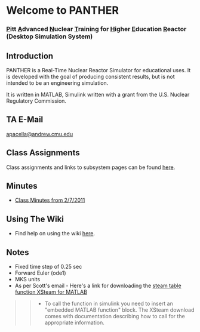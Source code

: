 # Welcome to PANTHER #
### <u>P</u>itt <u>A</u>dvanced <u>N</u>uclear <u>T</u>raining for <u>H</u>igher <u>E</u>ducation <u>R</u>eactor (Desktop Simulation System) ###


## Introduction ##
PANTHER is a Real-Time Nuclear Reactor Simulator for educational uses. It is developed with the goal of producing consistent results, but is not intended to be an engineering simulation.

It is written in MATLAB, Simulink written with a grant from the U.S. Nuclear Regulatory Commission.

## TA E-Mail ##
apacella@andrew.cmu.edu

## Class Assignments ##
Class assignments and links to subsystem pages can be found [here](ClassAssignments.md).

## Minutes ##
  * [Class Minutes from 2/7/2011](http://code.google.com/p/panther/downloads/detail?name=ClassMinutes_02_07_2011.docx&can=2&q=)

## Using The Wiki ##
  * Find help on using the wiki [here](UsingTheWiki.md).

## Notes ##
  * Fixed time step of 0.25 sec
  * Forward Euler (ode1)
  * MKS units
  * As per Scott's email - Here's a link for downloading the [steam table function XSteam for MATLAB](http://www.mathworks.com/matlabcentral/fileexchange/9817)
> > - To call the function in simulink you need to insert an "embedded MATLAB function" block. The XSteam download comes with documentation describing how to call for the appropriate information.